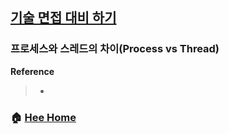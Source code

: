 ## [기술 면접 대비 하기](https://github.com/Do-Hee/tech-interview)

### 프로세스와 스레드의 차이(Process vs Thread)

**Reference**
> - []()


### :house: [Hee Home](https://github.com/T-WWL/WWL/tree/master/hee)
